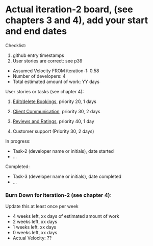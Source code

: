 # Actual iteration-2 board, (see chapters 3 and 4), add your start and end dates 

Checklist: 
1. github entry timestamps
2. User stories are correct: see p39

* Assumed Velocity FROM iteration-1: 0.58 
* Number of developers: 4
* Total estimated amount of work: YY days

User stories or tasks (see chapter 4):
1. [Edit/delete Bookings](./user_stories/user_story_07_EditBookings), priority 20, 1 days 
2. [Client Communication](./user_stories/user_story_08_Messaging), priority 30, 2 days 
3. [Reviews and Ratings](./user_stories/user_story_09_Reviews), priority 40, 1 day

4. Customer support (Priority 30, 2 days)

In progress:
* Task-2 (developer name or initials), date started
* ...

Completed:
* Task-3 (developer name or initials), date completed
* ...

### Burn Down for iteration-2 (see chapter 4):
Update this at least once per week
* 4 weeks left, xx days of estimated amount of work 
* 2 weeks left, xx days
* 1 weeks left, xx days
* 0 weeks left, xx days
* Actual Velocity: ?? 